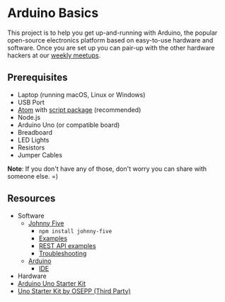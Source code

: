 # Arduino Basics

This project is to help you get up-and-running with Arduino, the popular open-source electronics platform based on easy-to-use hardware and software. Once you are set up you can pair-up with the other hardware hackers at our [weekly meetups](http://www.meetup.com/la-fullstack/).

## Prerequisites

* Laptop (running macOS, Linux or Windows)
* USB Port
* [Atom](https://atom.io/) with [script package](https://atom.io/packages/script) (recommended)
* Node.js
* Arduino Uno (or compatible board)
* Breadboard
* LED Lights
* Resistors
* Jumper Cables

**Note**: If you don't have any of those, don't worry you can share with someone else. =)

## Resources
* Software
  * [Johnny Five](http://johnny-five.io/)
    * `npm install johnny-five`
    * [Examples](http://johnny-five.io/examples/)
    * [REST API examples](https://github.com/jdorfman/panama/tree/master/lib)
    * [Troubleshooting](https://github.com/rwaldron/johnny-five/wiki/Getting-Started#trouble-shooting)
  * [Arduino](https://www.arduino.cc)
    * [IDE](https://www.arduino.cc/en/Main/Software)
* Hardware
 * [Arduino Uno Starter Kit](https://store-usa.arduino.cc/products/arduino-starter-kit)
 * [Uno Starter Kit by OSEPP (Third Party) ](https://www.amazon.com/OSEPP-Arduino-Basic-Starter-ARD-01/dp/B009NNEURY)
